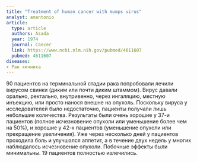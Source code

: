 ```yaml
---
title: "Treatment of human cancer with mumps virus"
analyst: amantonio
article:
  type: article
  authors: Asada
  year: 1974
  journal: Cancer
  link: https://www.ncbi.nlm.nih.gov/pubmed/4611607
  pubmed: 4611607
diseases:
- Рак яичника
---
```


90 пациентов на терминальной стадии рака попробовали лечили вирусом свинки (диким или почти диким штаммом). Вирус давали орально, ректально, внутривенно, через ингаляцию, местную инъекцию, или просто нанося внешне на опухоль. Поскольку вируса у исследователей было недостаточно, пациенты получали лишь небольшие количества.
Результаты были очень хорошие у 37-и пациентов (полное исчезновение опухоли или уменьшение более чем на 50%), и хорошие у 42-х пациентов (уменьшение опухоли или прекращение увеличения). Уже через несколько дней у пациентов проходила боль и улучшался аппетит, а в течение двух недель у многих наблюдалось исчезновение опухоли. Побочные эффекты были минимальны. 19 пациентов полностью излечились.
